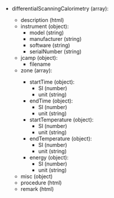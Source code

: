 - differentialScanningCalorimetry (array<object>):
  - description (html)
  - instrument (object):
    - model (string)
    - manufacturer (string)
    - software (string)
    - serialNumber (string)
  - jcamp (object):
    - filename
  - zone (array<object>): 
    - startTime (object):
      - SI (number)
      - unit (string)
    - endTime (object): 
      - SI (number)
      - unit (string)
    - startTemperature (object): 
      - SI (number)
      - unit (string)
    - endTemperature (object): 
      - SI (number)
      - unit (string)
    - energy (object): 
      - SI (number)
      - unit (string)
  - misc (object)
  - procedure (html)
  - remark (html) 
